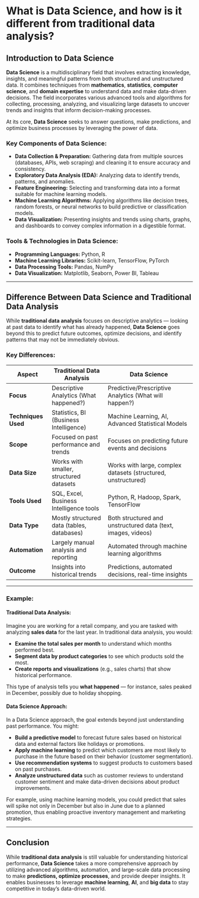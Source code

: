 # What is Data Science, and how is it different from traditional data analysis?

## Introduction to Data Science

**Data Science** is a multidisciplinary field that involves extracting knowledge, insights, and meaningful patterns from both structured and unstructured data. It combines techniques from **mathematics**, **statistics**, **computer science**, and **domain expertise** to understand data and make data-driven decisions. The field incorporates various advanced tools and algorithms for collecting, processing, analyzing, and visualizing large datasets to uncover trends and insights that inform decision-making processes.

At its core, **Data Science** seeks to answer questions, make predictions, and optimize business processes by leveraging the power of data.

### Key Components of Data Science:
- **Data Collection & Preparation:** Gathering data from multiple sources (databases, APIs, web scraping) and cleaning it to ensure accuracy and consistency.
- **Exploratory Data Analysis (EDA):** Analyzing data to identify trends, patterns, and anomalies.
- **Feature Engineering:** Selecting and transforming data into a format suitable for machine learning models.
- **Machine Learning Algorithms:** Applying algorithms like decision trees, random forests, or neural networks to build predictive or classification models.
- **Data Visualization:** Presenting insights and trends using charts, graphs, and dashboards to convey complex information in a digestible format.

### Tools & Technologies in Data Science:
- **Programming Languages:** Python, R
- **Machine Learning Libraries:** Scikit-learn, TensorFlow, PyTorch
- **Data Processing Tools:** Pandas, NumPy
- **Data Visualization:** Matplotlib, Seaborn, Power BI, Tableau

---

## Difference Between Data Science and Traditional Data Analysis

While **traditional data analysis** focuses on descriptive analytics — looking at past data to identify what has already happened, **Data Science** goes beyond this to predict future outcomes, optimize decisions, and identify patterns that may not be immediately obvious.

### Key Differences:

| **Aspect**                     | **Traditional Data Analysis**                           | **Data Science**                                   |
|---------------------------------|--------------------------------------------------------|---------------------------------------------------|
| **Focus**                       | Descriptive Analytics (What happened?)                 | Predictive/Prescriptive Analytics (What will happen?) |
| **Techniques Used**             | Statistics, BI (Business Intelligence)                 | Machine Learning, AI, Advanced Statistical Models |
| **Scope**                       | Focused on past performance and trends                 | Focuses on predicting future events and decisions |
| **Data Size**                   | Works with smaller, structured datasets                | Works with large, complex datasets (structured, unstructured) |
| **Tools Used**                  | SQL, Excel, Business Intelligence tools                | Python, R, Hadoop, Spark, TensorFlow              |
| **Data Type**                   | Mostly structured data (tables, databases)             | Both structured and unstructured data (text, images, videos) |
| **Automation**                  | Largely manual analysis and reporting                  | Automated through machine learning algorithms     |
| **Outcome**                     | Insights into historical trends                        | Predictions, automated decisions, real-time insights |

---

### Example:

#### Traditional Data Analysis:

Imagine you are working for a retail company, and you are tasked with analyzing **sales data** for the last year. In traditional data analysis, you would:

- **Examine the total sales per month** to understand which months performed best.
- **Segment data by product categories** to see which products sold the most.
- **Create reports and visualizations** (e.g., sales charts) that show historical performance.

This type of analysis tells you **what happened** — for instance, sales peaked in December, possibly due to holiday shopping.

#### Data Science Approach:

In a Data Science approach, the goal extends beyond just understanding past performance. You might:

- **Build a predictive model** to forecast future sales based on historical data and external factors like holidays or promotions.
- **Apply machine learning** to predict which customers are most likely to purchase in the future based on their behavior (customer segmentation).
- **Use recommendation systems** to suggest products to customers based on past purchases.
- **Analyze unstructured data** such as customer reviews to understand customer sentiment and make data-driven decisions about product improvements.

For example, using machine learning models, you could predict that sales will spike not only in December but also in June due to a planned promotion, thus enabling proactive inventory management and marketing strategies.

---

## Conclusion

While **traditional data analysis** is still valuable for understanding historical performance, **Data Science** takes a more comprehensive approach by utilizing advanced algorithms, automation, and large-scale data processing to make **predictions, optimize processes**, and provide deeper insights. It enables businesses to leverage **machine learning**, **AI**, and **big data** to stay competitive in today’s data-driven world.

